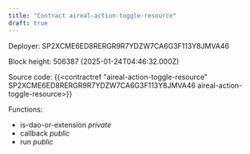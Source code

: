 ```yaml
---
title: "Contract aireal-action-toggle-resource"
draft: true
---
```

Deployer: SP2XCME6ED8RERGR9R7YDZW7CA6G3F113Y8JMVA46


 



Block height: 506387 (2025-01-24T04:46:32.000Z)

Source code: {{<contractref "aireal-action-toggle-resource" SP2XCME6ED8RERGR9R7YDZW7CA6G3F113Y8JMVA46 aireal-action-toggle-resource>}}

Functions:

* is-dao-or-extension _private_
* callback _public_
* run _public_
